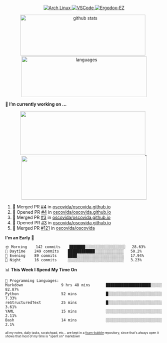 <!--
**RobertRosca/RobertRosca** is a ✨ _special_ ✨ repository because its `README.md` (this file) appears on your GitHub profile.

Here are some ideas to get you started:

- 🔭 I’m currently working on ...
- 🌱 I’m currently learning ...
- 👯 I’m looking to collaborate on ...
- 🤔 I’m looking for help with ...
- 💬 Ask me about ...
- 📫 How to reach me: ...
- 😄 Pronouns: ...
- ⚡ Fun fact: ...
-->

<p align="center">
  <a href="https://www.archlinux.org/"> <img alt="Arch Linux" src="https://img.shields.io/badge/OS-Linux-informational?style=for-the-badge&logo=data:image/png;base64,iVBORw0KGgoAAAANSUhEUgAAABAAAAAQCAYAAAAf8/9hAAAACXBIWXMAAAsTAAALEwEAmpwYAAAA90lEQVQ4jZ3QPyvFcRTH8fNTV0qSlPzJajAwWK7yBMguD8AgiyzKpDwJuydg82dTZlFiURYTyi0lg7wMvrf77Xbv7/75LKfvOefzPud7IkqEubJ6qTCAB0z2C1j3r6N+AecJ8IahXs3T+NXQVq+AfZzgJwGeUenWPJ8Za9kW290CTrXWS8dbYLmNua69ToCrrPkRG7jIcq8YbmdebZpWTfkRfGb5g1bmArdZ0xeKrH6Z8u+4w2i9NpDiZkQs5syiKGTv7xTHI6IWETP59Aqe0oR7HGKhacNZ7OI69X1gChOBHdxgrfTCDdgSznCMscBK/t9uhSoG/wA7SnN2boysigAAAABJRU5ErkJggg=="> </a>
  <a href="https://code.visualstudio.com/"> <img alt="VSCode" src="https://img.shields.io/badge/Editor-VSCode-green?style=for-the-badge&logo=visual-studio-code&logoColor=white"> </a>
  <a href="https://ergodox-ez.com/"> <img alt="Ergodox-EZ" src="https://img.shields.io/badge/Keyboard-EZ-orange?style=for-the-badge"> </a>
 </p>
 
<p align="center">
  <img src="https://github-readme-stats.vercel.app/api?username=robertrosca&show_icons=true&theme=buefy&hide=stars&card_width=400" alt="github stats" height="130" width="400"/>
  &nbsp;
  <img src="https://github-readme-stats.vercel.app/api/top-langs/?username=robertrosca&layout=compact&theme=buefy&hide=jupyter%20notebook&card_width=400" alt="languages" height="130" width="400">
</p>


**🔭 I’m currently working on ...**

<p align="center">
  <a href="https://github.com/oscovida/oscovida"> <img src="https://github-readme-stats.vercel.app/api/pin/?username=oscovida&repo=oscovida&show_icons=true&theme=buefy&hide=stars&card_width=400" height="140" width="400"/> </a>
  &nbsp;
  <a href="https://github.com/reiserm/xana"> <img src="https://github-readme-stats.vercel.app/api/pin/?username=reiserm&repo=Xana&show_icons=true&theme=buefy&hide=stars&card_width=400" height="140" width="400"> </a>
</p>


<!--START_SECTION:activity-->
1. 🎉 Merged PR [#4](https://github.com//oscovida/oscovida.github.io/pull/4) in [oscovida/oscovida.github.io](https://github.com//oscovida/oscovida.github.io)
2. 💪 Opened PR [#4](https://github.com//oscovida/oscovida.github.io/pull/4) in [oscovida/oscovida.github.io](https://github.com//oscovida/oscovida.github.io)
3. 🎉 Merged PR [#3](https://github.com//oscovida/oscovida.github.io/pull/3) in [oscovida/oscovida.github.io](https://github.com//oscovida/oscovida.github.io)
4. 💪 Opened PR [#3](https://github.com//oscovida/oscovida.github.io/pull/3) in [oscovida/oscovida.github.io](https://github.com//oscovida/oscovida.github.io)
5. 🎉 Merged PR [#121](https://github.com//oscovida/oscovida/pull/121) in [oscovida/oscovida](https://github.com//oscovida/oscovida)
<!--END_SECTION:activity-->

<!--START_SECTION:waka-->
**I'm an Early 🐤** 

```text
🌞 Morning    142 commits    ███████░░░░░░░░░░░░░░░░░░   28.63% 
🌆 Daytime    249 commits    ████████████░░░░░░░░░░░░░   50.2% 
🌃 Evening    89 commits     ████░░░░░░░░░░░░░░░░░░░░░   17.94% 
🌙 Night      16 commits     ░░░░░░░░░░░░░░░░░░░░░░░░░   3.23%

```


📊 **This Week I Spend My Time On** 

```text
💬 Programming Languages: 
Markdown                 9 hrs 48 mins       ████████████████████░░░░░   82.87% 
Python                   52 mins             █░░░░░░░░░░░░░░░░░░░░░░░░   7.33% 
reStructuredText         25 mins             █░░░░░░░░░░░░░░░░░░░░░░░░   3.61% 
YAML                     15 mins             ░░░░░░░░░░░░░░░░░░░░░░░░░   2.11% 
Bash                     14 mins             ░░░░░░░░░░░░░░░░░░░░░░░░░   2.1%

```


<!--END_SECTION:waka-->

<sub><sup>all my notes, daily tasks, scratchpad, etc... are kept in a <a href="https://foambubble.github.io/foam/"> foam-bubble</a> repository, since that's always open it shows that most of my time is "spent on" markdown</sup></sub>
